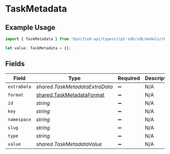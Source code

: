 # TaskMetadata

## Example Usage

```typescript
import { TaskMetadata } from "@unified-api/typescript-sdk/sdk/models/shared";

let value: TaskMetadata = {};
```

## Fields

| Field                                                                         | Type                                                                          | Required                                                                      | Description                                                                   |
| ----------------------------------------------------------------------------- | ----------------------------------------------------------------------------- | ----------------------------------------------------------------------------- | ----------------------------------------------------------------------------- |
| `extraData`                                                                   | *shared.TaskMetadataExtraData*                                                | :heavy_minus_sign:                                                            | N/A                                                                           |
| `format`                                                                      | [shared.TaskMetadataFormat](../../../sdk/models/shared/taskmetadataformat.md) | :heavy_minus_sign:                                                            | N/A                                                                           |
| `id`                                                                          | *string*                                                                      | :heavy_minus_sign:                                                            | N/A                                                                           |
| `key`                                                                         | *string*                                                                      | :heavy_minus_sign:                                                            | N/A                                                                           |
| `namespace`                                                                   | *string*                                                                      | :heavy_minus_sign:                                                            | N/A                                                                           |
| `slug`                                                                        | *string*                                                                      | :heavy_minus_sign:                                                            | N/A                                                                           |
| `type`                                                                        | *string*                                                                      | :heavy_minus_sign:                                                            | N/A                                                                           |
| `value`                                                                       | *shared.TaskMetadataValue*                                                    | :heavy_minus_sign:                                                            | N/A                                                                           |